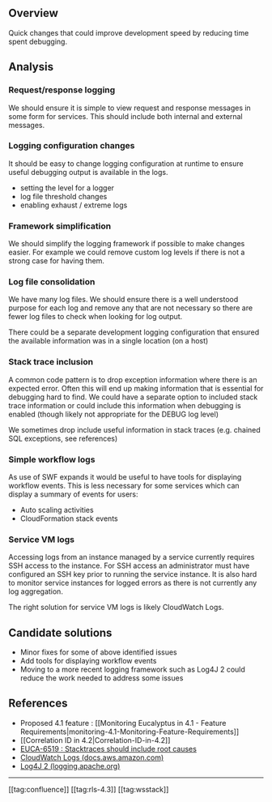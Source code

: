 
## Overview
Quick changes that could improve development speed by reducing time spent debugging.


## Analysis

### Request/response logging
We should ensure it is simple to view request and response messages in some form for services. This should include both internal and external messages.


### Logging configuration changes
It should be easy to change logging configuration at runtime to ensure useful debugging output is available in the logs.


* setting the level for a logger
* log file threshold changes
* enabling exhaust / extreme logs


### Framework simplification
We should simplify the logging framework if possible to make changes easier. For example we could remove custom log levels if there is not a strong case for having them.


### Log file consolidation
We have many log files. We should ensure there is a well understood purpose for each log and remove any that are not necessary so there are fewer log files to check when looking for log output.

There could be a separate development logging configuration that ensured the available information was in a single location (on a host)


### Stack trace inclusion
A common code pattern is to drop exception information where there is an expected error. Often this will end up making information that is essential for debugging hard to find. We could have a separate option to included stack trace information or could include this information when debugging is enabled (though likely not appropriate for the DEBUG log level)

We sometimes drop include useful information in stack traces (e.g. chained SQL exceptions, see references)


### Simple workflow logs
As use of SWF expands it would be useful to have tools for displaying workflow events. This is less necessary for some services which can display a summary of events for users:


* Auto scaling activities
* CloudFormation stack events


### Service VM logs
Accessing logs from an instance managed by a service currently requires SSH access to the instance. For SSH access an administrator must have configured an SSH key prior to running the service instance. It is also hard to monitor service instances for logged errors as there is not currently any log aggregation.

The right solution for service VM logs is likely CloudWatch Logs.


## Candidate solutions

* Minor fixes for some of above identified issues
* Add tools for displaying workflow events
* Moving to a more recent logging framework such as Log4J 2 could reduce the work needed to address some issues


## References

* Proposed 4.1 feature : [[Monitoring Eucalyptus in 4.1 - Feature Requirements|monitoring-4.1-Monitoring-Feature-Requirements]]
* [[Correlation ID in 4.2|Correlation-ID-in-4.2]]
* [EUCA-6519 : Stacktraces should include root causes](https://eucalyptus.atlassian.net/browse/EUCA-6519)
* [CloudWatch Logs (docs.aws.amazon.com)](http://docs.aws.amazon.com/AmazonCloudWatch/latest/DeveloperGuide/WhatIsCloudWatchLogs.html)
* [Log4J 2 (logging.apache.org)](http://logging.apache.org/log4j/2.x/)



*****

[[tag:confluence]]
[[tag:rls-4.3]]
[[tag:wsstack]]
